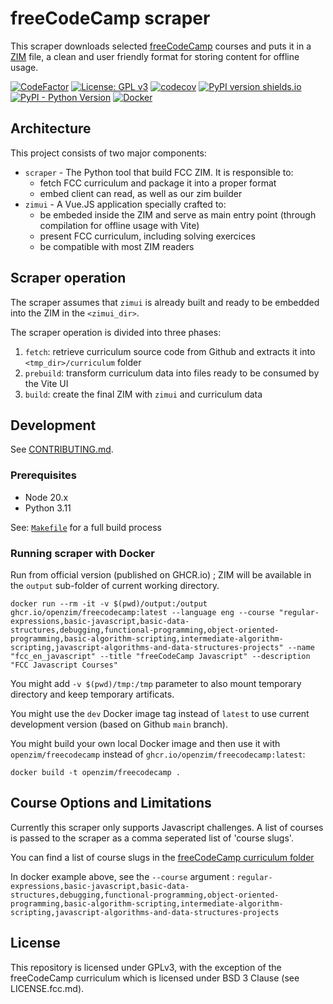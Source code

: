 # freeCodeCamp scraper

This scraper downloads selected [freeCodeCamp](https://www.freecodecamp.org/) courses and puts it in a
[ZIM](https://openzim.org) file, a clean and user friendly format for storing content for offline usage.

[![CodeFactor](https://www.codefactor.io/repository/github/openzim/freecodecamp/badge)](https://www.codefactor.io/repository/github/openzim/freecodecamp)
[![License: GPL v3](https://img.shields.io/badge/License-GPLv3-blue.svg)](https://www.gnu.org/licenses/gpl-3.0)
[![codecov](https://codecov.io/gh/openzim/freecodecamp/branch/main/graph/badge.svg)](https://codecov.io/gh/openzim/freecodecamp)
[![PyPI version shields.io](https://img.shields.io/pypi/v/fcc2zim.svg)](https://pypi.org/project/fcc2zim/)
[![PyPI - Python Version](https://img.shields.io/pypi/pyversions/fcc2zim.svg)](https://pypi.org/project/fcc2zim/)
[![Docker](https://ghcr-badge.deta.dev/openzim/freecodecamp/latest_tag?label=docker)](https://ghcr.io/openzim/freecodecamp)


## Architecture
This project consists of two major components:

- `scraper` - The Python tool that build FCC ZIM. It is responsible to:
    - fetch FCC curriculum and package it into a proper format
    - embed client can read, as well as our zim builder
- `zimui` - A Vue.JS application specially crafted to:
    - be embeded inside the ZIM and serve as main entry point (through compilation for offline usage with Vite)
    - present FCC curriculum, including solving exercices
    - be compatible with most ZIM readers

## Scraper operation

The scraper assumes that `zimui` is already built and ready to be embedded into the ZIM in the `<zimui_dir>`.

The scraper operation is divided into three phases:
1. `fetch`: retrieve curriculum source code from Github and extracts it into `<tmp_dir>/curriculum` folder
2. `prebuild`: transform curriculum data into files ready to be consumed by the Vite UI
3. `build`: create the final ZIM with `zimui` and curriculum data

## Development

See [CONTRIBUTING.md](CONTRIBUTING.md).

### Prerequisites

- Node 20.x
- Python 3.11

See: [`Makefile`](Makefile) for a full build process

### Running scraper with Docker

Run from official version (published on GHCR.io) ; ZIM will be available in the `output` sub-folder of current working directory.

```
docker run --rm -it -v $(pwd)/output:/output ghcr.io/openzim/freecodecamp:latest --language eng --course "regular-expressions,basic-javascript,basic-data-structures,debugging,functional-programming,object-oriented-programming,basic-algorithm-scripting,intermediate-algorithm-scripting,javascript-algorithms-and-data-structures-projects" --name "fcc_en_javascript" --title "freeCodeCamp Javascript" --description "FCC Javascript Courses"
```

You might add `-v $(pwd)/tmp:/tmp` parameter to also mount temporary directory and keep temporary artificats.

You might use the `dev` Docker image tag instead of `latest` to use current development version (based on Github `main` branch).

You might build your own local Docker image and then use it with `openzim/freecodecamp` instead of `ghcr.io/openzim/freecodecamp:latest`:
```
docker build -t openzim/freecodecamp .
```

## Course Options and Limitations

Currently this scraper only supports Javascript challenges. A list of courses is passed to the scraper as a comma seperated list of 'course slugs'.

You can find a list of course slugs in the [freeCodeCamp curriculum folder](https://github.com/freeCodeCamp/freeCodeCamp/tree/main/curriculum/challenges/english/02-javascript-algorithms-and-data-structures)

In docker example above, see the `--course` argument : `regular-expressions,basic-javascript,basic-data-structures,debugging,functional-programming,object-oriented-programming,basic-algorithm-scripting,intermediate-algorithm-scripting,javascript-algorithms-and-data-structures-projects`

## License

This repository is licensed under GPLv3, with the exception of the freeCodeCamp curriculum which is licensed under BSD 3 Clause (see LICENSE.fcc.md).
